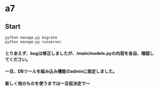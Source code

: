 # a7
## Start
```
python manage.py migrate
python manage.py runserver
```

#### とりあえず、bugは修正しましたが、/main/models.pyの内容を各自、確認してください。
#### 一旦、DBツールを組み込み機能のadminに設定しました。
#### 新しく他のものを使うまでは一旦仮決定で～
